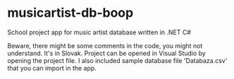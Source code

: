 # musicartist-db-boop
School project app for music artist database written in .NET C#

Beware, there might be some comments in the code, you might not understand. It's in Slovak.
Project can be opened in Visual Studio by opening the project file.
I also included sample database file 'Databaza.csv' that you can import in the app.
